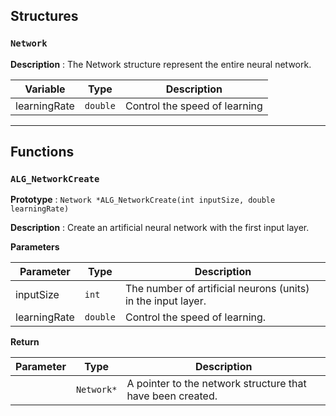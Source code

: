 ## Structures

### `Network`

**Description** : The Network structure represent the entire neural network.

| Variable     | Type          | Description
| ------------ | ------------- | ------------
| learningRate | `double` | Control the speed of learning

---

## Functions

### `ALG_NetworkCreate`

**Prototype** : `Network *ALG_NetworkCreate(int inputSize, double learningRate)`

**Description** : Create an artificial neural network with the first input layer.

**Parameters**

| Parameter    | Type          | Description
| ------------ | ------------- | ------------
| inputSize | `int` | The number of artificial neurons (units) in the input layer.
| learningRate | `double` | Control the speed of learning.

**Return**

| Parameter    | Type          | Description
| ------------ | ------------- | ------------
|  | `Network*` | A pointer to the network structure that have been created.
